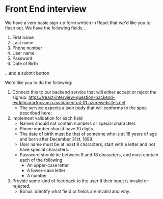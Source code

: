 # Front End interview

We have a very basic sign-up form written in React that we'd like you to flesh out.  We have the following fields…
1. First name
2. Last name
3. Phone number
4. User name
5. Password
6. Date of Birth

...and a submit button.

We'd like you to do the following:
1. Connect this to our backend service that will either accept or reject the signup: https://react-interview-question-backend-evdphnararfqcvcm.canadacentral-01.azurewebsites.net
    - The service expects a json body that will conforms to the spec described here: <insert swagger url>
2. Implement validation for each field
    - Names should not contain numbers or special characters
    - Phone number should have 10 digits
    - The date of birth must be that of someone who is at 18 years of age and born after December 31st, 1899
    - User name must be at least 8 characters, start with a letter and not have special characters.
    - Password should be between 8 and 18 characters, and must contain each of the following
        - An upper-case letter
        - A lower-case letter
        - A number
3. Provide some kind of feedback to the user if their input is invalid or rejected.
   - Bonus: identify what field or fields are invalid and why.
